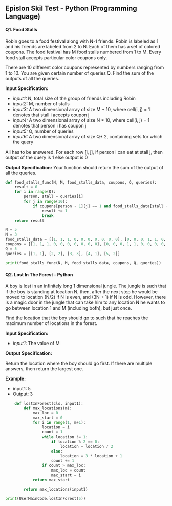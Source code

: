 ## Epislon Skil Test - Python (Programming Language)

#### Q1. Food Stalls

Robin goes to a food festival along with N-1 friends. Robin is labeled as 1 and his friends are labeled from 2 to N. 
Each of them has a set of colored coupons. The food festival has M food stalls numbered from 1 to M. 
Every food stall accepts particular color coupons only.

There are 10 different color coupons represented by numbers ranging from 1 to 10. You are given certain number of queries Q. 
Find the sum of the outputs of all the queries.

**Input Specification:**

- *input1:* N, total size of the group of friends including Robin
- *input2:* M, number of stalls
- *input3:* A two dimensional array of size M * 10, where cell(i, j) = 1 denotes that stall i accepts coupon j
- *input4:* A two dimensional array of size N * 10, where cell(i, j) = 1 denotes that person i has coupon j
- *input5:* Q, number of queries
- *input6:* A two dimensional array of size Q* 2, containing sets for which the query

All has to be answered. For each row [i, j], if person i can eat at stall j, then output of the query is 1 else output is 0

**Output Specification:**
Your function should return the sum of the output of all the queries.

```python
def food_stalls_func(N, M, food_stalls_data, coupons, Q, queries):
    result = 0
    for i in range(Q):
        person, stall = queries[i]
        for j in range(10):
            if coupons[person - 1][j] == 1 and food_stalls_data[stall - 1][j] == 1:
                result += 1
                break
    return result

N = 5
M = 3
food_stalls_data = [[1, 1, 1, 0, 0, 0, 0, 0, 0, 0], [0, 0, 0, 1, 1, 0, 0, 0, 0, 0], [0, 0, 0, 0, 0, 1, 1, 1, 1, 1]]
coupons = [[1, 1, 1, 0, 0, 0, 0, 0, 0, 0], [0, 0, 0, 1, 1, 0, 0, 0, 0, 0], [1, 1, 1, 0, 0, 0, 0, 0, 0, 0], [0, 0, 0, 1, 1, 1, 1, 1, 1, 1], [1, 1, 1, 1, 1, 1, 1, 1, 1, 1]]
Q = 5
queries = [[1, 1], [2, 2], [3, 3], [4, 1], [5, 2]]

print(food_stalls_func(N, M, food_stalls_data, coupons, Q, queries))

```

#### Q2. Lost In The Forest - Python 

A boy is lost in an infinitely long 1 dimensional jungle. The jungle is such that if the boy is standing at location N, 
then, after the next step he would be moved to location (N/2) if N is even, and (3N + 1) if N is odd.
However, there is a magic door in the jungle that can take him to any location N he wants to go between location 1 and M (including both), but just once.

Find the location that the boy should go to such that he reaches the maximum number of locations in the forest.

 **Input Specification:**
 
- *input1:* The value of M

**Output Specification:**

Return the location where the boy should go first. If there are multiple answers, then return the largest one.

**Example:**
- input1: 5
- Output: 3

```python
    def lostInForest(cls, input1):
        def max_locations(m):
            max_loc = 0
            max_start = 0
            for i in range(1, m+1):
                location = i
                count = 1
                while location != 1:
                    if location % 2 == 0:
                        location = location / 2
                    else:
                        location = 3 * location + 1
                    count += 1
                if count > max_loc:
                    max_loc = count
                    max_start = i
            return max_start

        return max_locations(input1)

print(UserMainCode.lostInForest(5)) 

```
